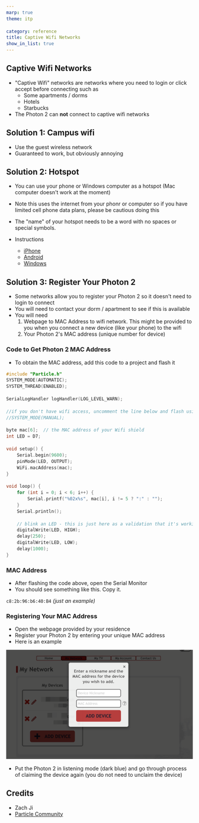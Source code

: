 ```yaml
---
marp: true
theme: itp
 
category: reference
title: Captive Wifi Networks
show_in_list: true
---
```





## Captive Wifi Networks

- "Captive Wifi" networks are networks where you need to login or click accept before connecting such as
  - Some apartments / dorms
  - Hotels
  - Starbucks
- The Photon 2 can **not** connect to captive wifi networks

## Solution 1: Campus wifi 

- Use the guest wireless network 
- Guaranteed to work, but obviously annoying

## Solution 2: Hotspot

- You can use your phone or Windows computer as a hotspot (Mac computer doesn't work at the moment)
- Note this uses the internet from your phonr or computer so if you have limited cell phone data plans, please be cautious doing this
- The "name" of your hotspot needs to be a word with no spaces or special symbols.

- Instructions
  - [iPhone](https://support.apple.com/en-us/HT204023)
  - [Android](https://support.google.com/android/answer/9059108?hl=en)
  - [Windows](https://support.microsoft.com/en-us/windows/use-your-windows-pc-as-a-mobile-hotspot-c89b0fad-72d5-41e8-f7ea-406ad9036b85)

## Solution 3: Register Your Photon 2

- Some networks allow you to register your Photon 2 so it doesn't need to login to connect
- You will need to contact your dorm / apartment to see if this is available
- You will need
  1. Webpage to MAC Address to wifi network. This might be provided to you when you connect a new device (like your phone) to the wifi
  2. Your Photon 2's MAC address (unique number for device)

### Code to Get Photon 2 MAC Address

- To obtain the MAC address, add this code to a project and flash it

```c++
#include "Particle.h"
SYSTEM_MODE(AUTOMATIC);
SYSTEM_THREAD(ENABLED);

SerialLogHandler logHandler(LOG_LEVEL_WARN);

//if you don't have wifi access, uncomment the line below and flash using "Flash Application (local)"
//SYSTEM_MODE(MANUAL);

byte mac[6];  // the MAC address of your Wifi shield
int LED = D7;

void setup() {
    Serial.begin(9600);
    pinMode(LED, OUTPUT);
    WiFi.macAddress(mac);
}

void loop() {
    for (int i = 0; i < 6; i++) {
        Serial.printf("%02x%s", mac[i], i != 5 ? ":" : "");
    }
    Serial.println();

    // blink an LED - this is just here as a validation that it's working...
    digitalWrite(LED, HIGH);
    delay(250);
    digitalWrite(LED, LOW);
    delay(1000);
}

```

### MAC Address

- After flashing the code above, open the Serial Monitor
- You should see something like this. Copy it.

`c8:2b:96:b6:40:B4` *(just an example)*

 

### Registering Your MAC Address

- Open the webpage provided by your residence
- Register your Photon 2 by entering your unique MAC address
- Here is an example

![image-20220125190440788](captive_wifi.assets/add_mac.png)

- Put the Photon 2 in listening mode (dark blue) and go through process of claiming the device again (you do not need to unclaim the device)

## Credits

- Zach Ji
- [Particle Community](https://community.particle.io/t/how-to-get-mac-address/1411/9)